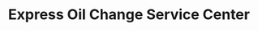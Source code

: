 ---
title: "Express Oil Change Service Center"
url: /lawrenceville/express-oil-change-service-center/
shop: tyres
---